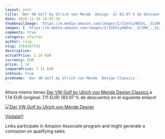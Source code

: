 ```yaml
---
layout: post
title: 'Der VW Golf by Ulrich von Mende  Design  al 83.97 % de descuento'
date: 2020-11-28 14:01:19
thumbnailImage: 'https://m.media-amazon.com/images/I/31kViyXWInL._SL500_._SL200_.jpg'
images: [ 'https://m.media-amazon.com/images/I/31kViyXWInL._SL500_._SL200_.jpg' ]
comments: true
category: ofertas
author: ring
slug: 3764367741
description:
actualPrice: 1.14 EUR
currency: EUR
price: 1.14
comparePrice: 7.11 EUR
inStock: true
prodname: 'Der VW Golf by Ulrich von Mende  Design Classics '
---
```


Ahora mismo tienes [Der VW Golf by Ulrich von Mende  Design Classics ](https://www.amazon.es/dp/3764367741/?tag=tolees-21) a 1.14 EUR (original: 7.11 EUR) (83.97 %  de descuento) en el siguiente enlace!

[![Der VW Golf by Ulrich von Mende  Design ](https://m.media-amazon.com/images/I/31kViyXWInL._SL500_._SL200_.jpg)](https://www.amazon.es/dp/3764367741/?tag=tolees-21)

[Visítala!!!](https://www.amazon.es/dp/3764367741/?tag=tolees-21)

Links participate in Amazon Associate program and might generate a comission on qualifying sales
